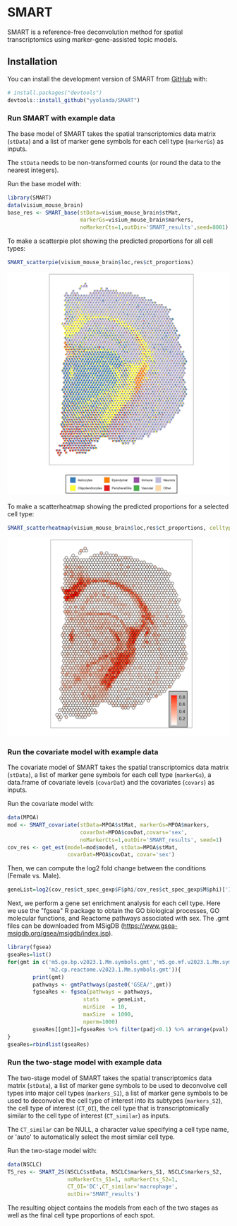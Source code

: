 
<!-- README.md is generated from README.Rmd. Please edit that file -->

# SMART

<!-- badges: start -->
<!-- badges: end -->

SMART is a reference-free deconvolution method for spatial transcriptomics using
marker-gene-assisted topic models.

## Installation

You can install the development version of SMART from
[GitHub](https://github.com/) with:

``` r
# install.packages("devtools")
devtools::install_github("yyolanda/SMART")
```

### Run SMART with example data

The base model of SMART takes the spatial transcriptomics data matrix
(`stData`) and a list of marker gene symbols for each cell type
(`markerGs`) as inputs. 

The `stData` needs to be non-transformed counts (or round the data to the nearest integers).

Run the base model with:

``` r
library(SMART)
data(visium_mouse_brain)
base_res <- SMART_base(stData=visium_mouse_brain$stMat,
                       markerGs=visium_mouse_brain$markers, 
                       noMarkerCts=1,outDir='SMART_results',seed=8001)
```

To make a scatterpie plot showing the predicted proportions for all cell types:

``` r
SMART_scatterpie(visium_mouse_brain$loc,res$ct_proportions)
```

![alt text](https://github.com/yyolanda/SMART/blob/main/figures/visium_mousebrain_scatterpie.png?raw=true)

To make a scatterheatmap showing the predicted proportions for a selected cell type:

``` r
SMART_scatterheatmap(visium_mouse_brain$loc,res$ct_proportions, celltype = 'Oligos')
```

![alt text](https://github.com/yyolanda/SMART/blob/main/figures/visium_mousebrain_Oligos_scatterheatmap.png?raw=true)

### Run the covariate model with example data

The covariate model of SMART takes the spatial transcriptomics data matrix
(`stData`), a list of marker gene symbols for each cell type
(`markerGs`), a data.frame of covariate levels (`covarDat`) and the covariates (`covars`) as inputs. 

Run the covariate model with:

``` r
data(MPOA)
mod <- SMART_covariate(stData=MPOA$stMat, markerGs=MPOA$markers,       
                       covarDat=MPOA$covDat,covars='sex',
                       noMarkerCts=1,outDir='SMART_results', seed=1)
cov_res <- get_est(model=mod$model, stData=MPOA$stMat, 
                   covarDat=MPOA$covDat, covar='sex')


```

Then, we can compute the log2 fold change between the conditions (Female vs. Male).

``` r
geneList=log2(cov_res$ct_spec_gexp$F$phi/cov_res$ct_spec_gexp$M$phi)['Inhibitory',] %>% sort()
```

Next, we perform a gene set enrichment analysis for each cell type. Here we use the "fgsea" R package to obtain the GO biological processes, GO molecular functions, and Reactome pathways associated with sex. The .gmt files can be downloaded from MSigDB (https://www.gsea-msigdb.org/gsea/msigdb/index.jsp).

``` r
library(fgsea)
gseaRes=list()
for(gmt in c('m5.go.bp.v2023.1.Mm.symbols.gmt','m5.go.mf.v2023.1.Mm.symbols.gmt',
             'm2.cp.reactome.v2023.1.Mm.symbols.gmt')){
		print(gmt)
		pathways <- gmtPathways(paste0('GSEA/',gmt))
		fgseaRes <- fgsea(pathways = pathways,
						stats    = geneList,
						minSize  = 10,
						maxSize  = 1000,
						nperm=1000)
		gseaRes[[gmt]]=fgseaRes %>% filter(padj<0.1) %>% arrange(pval) %>% mutate(database=gmt)
}	
gseaRes=rbindlist(gseaRes)
```

### Run the two-stage model with example data

The two-stage model of SMART takes the spatial transcriptomics data matrix (`stData`), a list of marker gene symbols to be used to deconvolve cell types into major cell types (`markers_S1`), a list of marker gene symbols to be used to deconvolve the cell type of interest into its subtypes (`markers_S2`),  the cell type of interest (`CT_OI`), the cell type that is transcriptomically similar to the cell type of interest (`CT_similar`) as inputs.

The `CT_similar` can be NULL, a character value specifying a cell type name, or 'auto' to automatically select the most similar cell type.

Run the two-stage model with:

``` r
data(NSCLC)
TS_res <- SMART_2S(NSCLC$stData, NSCLC$markers_S1, NSCLC$markers_S2,
                   noMarkerCts_S1=1, noMarkerCts_S2=1,
                   CT_OI='DC',CT_similar='macrophage',
                   outDir='SMART_results')
```

The resulting object contains the models from each of the two stages as well as the final cell type proportions of each spot.
